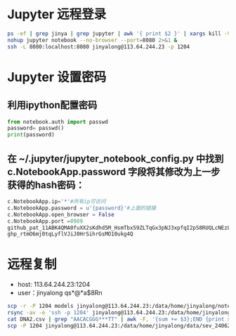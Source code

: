 # Jupyter 远程登录

```bash
ps -ef | grep jinya | grep jupyter | awk '{ print $2 }' | xargs kill -9
nohup jupyter notebook --no-browser --port=8080 2>&1 &
ssh -L 8080:localhost:8080 jinyalong@113.64.244.23 -p 1204
```
# Jupyter 设置密码
## 利用ipython配置密码
```python
from notebook.auth import passwd
password= passwd()
print(password)
```
##  在 ~/.jupyter/jupyter_notebook_config.py 中找到c.NotebookApp.password 字段将其修改为上一步获得的hash密码：
```python
c.NotebookApp.ip='*'#所有ip可访问
c.NotebookApp.password = u'{password}'#上面的链接
c.NotebookApp.open_browser = False
c.NotebookApp.port =8989
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
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
```

# 远程复制
- host: 113.64.244.23:1204
- user：jinyalong qs*@*a$8Rn
```bash
scp -r -P 1204 models jinyalong@113.64.244.23:/data/home/jinyalong/notebook/models
rsync -av -e 'ssh -p 1204' jinyalong@113.64.244.23:/data/home/jinyalong/notebook/models /Users/john/data/
cat DNA2.csv | grep "AACACGGG***TT" | awk -F, '{sum += $3};END {print sum}'
scp -P 1204 jinyalong@113.64.244.23:/data/home/jinyalong/data/sev_240624/results/fs*.csv ./
```